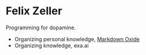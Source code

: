 # Felix Zeller

Programming for dopamine.

- Organizing personal knowledge, [Markdown Oxide](https://github.com/Feel-ix-343/markdown-oxide)
- Organizing knowledge, exa.ai
